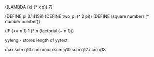 ((LAMBDA (x) (* x x)) 7)

(DEFINE pi 3.14159)
(DEFINE two_pi (* 2 pi))
(DEFINE (square number) (* number number))

(IF (<= n 1)
	1
	(* n (factorial (− n 1)))

yyleng - stores length of yytext

max.scm
q10.scm
union.scm
q10.scm
q12.scm
q18

